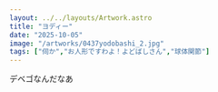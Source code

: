 ```yaml
---
layout: ../../layouts/Artwork.astro
title: "ヨディー"
date: "2025-10-05"
image: "/artworks/0437yodobashi_2.jpg"
tags: ["伺か","お人形ですわよ！よどばしさん","球体関節"]
---
```


デベゴなんだなあ